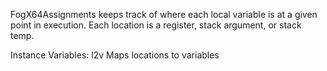 FogX64Assignments keeps track of where each local variable is at a given point in execution. Each location is a register, stack argument, or stack temp.

Instance Variables:
	l2v	<IdentityDictionary> Maps locations to variables